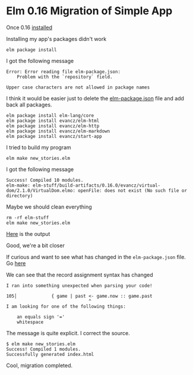 # Elm 0.16 Migration of Simple App

Once 0.16 [installed](http://elm-lang.org/install])

Installing my app's packages didn't work

    elm package install

I got the following message

```
Error: Error reading file elm-package.json:
    Problem with the `repository` field.

Upper case characters are not allowed in package names
```

I think it would be easier just to delete the [elm-package.json](https://gist.github.com/c89634bddcdda86038c4) file and add back all  packages.
```
elm package install elm-lang/core
elm package install evancz/elm-html
elm package install evancz/elm-http
elm package install evancz/elm-markdown
elm package install evancz/start-app
```

I tried to build my program

    elm make new_stories.elm

I got the following message

```
Success! Compiled 10 modules.
elm-make: elm-stuff/build-artifacts/0.16.0/evancz/virtual-dom/2.1.0/VirtualDom.elmo: openFile: does not exist (No such file or directory)
```

Maybe we should clean everything

```
rm -rf elm-stuff
elm make new_stories.elm
```
[Here](https://gist.github.com/490b97b0e7d106b2aec1) is the output

Good, we're a bit closer

If curious and want to see what has changed in the `elm-package.json` file. Go [here](https://gist.github.com/martinos/09cb696c3db634c00cf0)

We can see that the record assignment syntax has changed

```
I ran into something unexpected when parsing your code!

105│             { game | past <- game.now :: game.past
                               ^
I am looking for one of the following things:

    an equals sign '='
    whitespace
```

The message is quite explicit.  I correct the source.

```
$ elm make new_stories.elm
Success! Compiled 1 modules.
Successfully generated index.html
```
Cool, migration completed.
